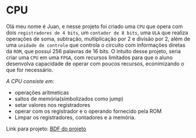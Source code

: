 # CPU

Olá meu nome é Juan, e nesse projeto foi criado uma `CPU` que opera com dois `registradores de 4 bits`, um `contador de 8 bits`, uma `ULA` que realiza operações de soma, subtração, multiplicação por 2 e divisão por 2, além de uma `unidade de controle` que controla o circuito com informações diretas da `ROM`, que possui 256 palavras de 16 bits. O intuito desse projeto, seria criar uma `CPU` em uma `FPGA`, com recursos limitados para que o aluno desenvolva capacidade de operar com poucos recursos, econimizando o que for necessário. 

*A CPU consiste em*:
- operações aritmeticas
- saltos de memória(simbolizados como jump)
- setar valores nos registradores
- operar com os registrador e o operando fornecido pela ROM
- Limpar os registradores, contadores e a memória.

Link para projeto:
[BDF do projeto](https://drive.google.com/file/d/1jJ93T8KBOFkty3vC0IxSejH-Ubf1a6WU/view?usp=drive_link)


